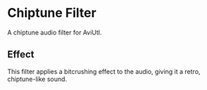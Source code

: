 # Chiptune Filter

A chiptune audio filter for AviUtl.

## Effect

This filter applies a bitcrushing effect to the audio, giving it a retro, chiptune-like sound.
